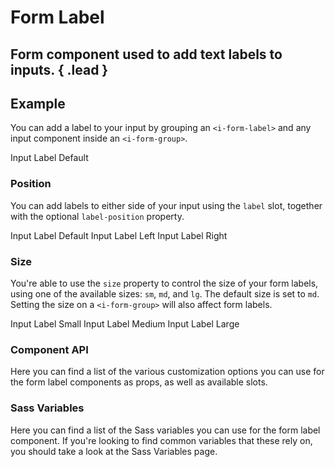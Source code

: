 # Form Label
## Form component used to add text labels to inputs. { .lead }

## Example
You can add a label to your input by grouping an `<i-form-label>` and any input component inside an `<i-form-group>`. 

<i-code-preview title="Basic Form Label">

<i-form-group>
    <i-form-label>Input Label Default</i-form-label>
    <i-input v-model="labelInputValue" placeholder="Type something.." />
</i-form-group>

<template slot="html">

~~~html
<i-form-group>
    <i-form-label>Input Label Default</i-form-label>
    <i-input v-model="value" placeholder="Type something.." />
</i-form-group>
~~~

</template>
<template slot="js">

~~~js
export default {
  data () {
    return {
      value: ''
    };
  }
}
~~~

</template>
</i-code-preview>

### Position
You can add labels to either side of your input using the `label` slot, together with the optional `label-position` property.

<i-code-preview title="Form Label Position">

<i-form-group>
    <i-form-label>Input Label Default</i-form-label>
    <i-input v-model="labelDefaultInputValue" placeholder="Type something.." />
</i-form-group>

<i-form-group inline>
    <i-form-label placement="left">Input Label Left</i-form-label>
    <i-input v-model="labelLeftInputValue" placeholder="Type something.." />
</i-form-group>

<i-form-group inline>
    <i-form-label placement="right">Input Label Right</i-form-label>
    <i-input v-model="labelRightInputValue" placeholder="Type something.." />
</i-form-group>

<template slot="html">

~~~html
<i-form-group>
    <i-form-label>Input Label Default</i-form-label>
    <i-input v-model="value" placeholder="Type something.." />
</i-form-group>
~~~
~~~html
<i-form-group inline>
    <i-form-label placement="left">Input Label Left</i-form-label>
    <i-input v-model="value" placeholder="Type something.." />
</i-form-group>
~~~
~~~html
<i-form-group inline>
    <i-form-label placement="right">Input Label Right</i-form-label>
    <i-input v-model="value" placeholder="Type something.." />
</i-form-group>
~~~

</template>
<template slot="js">

~~~js
export default {
  data () {
    return {
      value: ''
    };
  }
}
~~~

</template>
</i-code-preview>

### Size
You're able to use the `size` property to control the size of your form labels, using one of the available sizes: `sm`, `md`, and `lg`. The default size is set to `md`. Setting the size on a `<i-form-group>` will also affect form labels.

<i-code-preview title="Form Label Size">

<i-form-group>
    <i-form-label size="sm">Input Label Small</i-form-label>
    <i-input v-model="labelSmInputValue" placeholder="Type something.." />
</i-form-group>

<i-form-group>
    <i-form-label size="md">Input Label Medium</i-form-label>
    <i-input v-model="labelMdInputValue" placeholder="Type something.." />
</i-form-group>

<i-form-group>
    <i-form-label size="lg">Input Label Large</i-form-label>
    <i-input v-model="labelLgInputValue" placeholder="Type something.." />
</i-form-group>

<template slot="html">

~~~html
<i-form-group>
    <i-form-label size="sm">Input Label Small</i-form-label>
    <i-input v-model="value" placeholder="Type something.." />
</i-form-group>
~~~
~~~html
<i-form-group>
    <i-form-label size="md">Input Label Medium</i-form-label>
    <i-input v-model="value" placeholder="Type something.." />
</i-form-group>
~~~
~~~html
<i-form-group>
    <i-form-label size="lg">Input Label Large</i-form-label>
    <i-input v-model="value" placeholder="Type something.." />
</i-form-group>
~~~

</template>
<template slot="js">

~~~js
export default {
  data () {
    return {
      value: ''
    };
  }
}
~~~

</template>
</i-code-preview>


### Component API
Here you can find a list of the various customization options you can use for the form label components as props, as well as available slots.

<i-api-preview title="Form Label API" markup="i-form-label" expanded>
    <template slot="props">
        <api-table>
            <api-table-row>
                <template slot="property">placement</template>
                <template slot="description">Sets the placement of the form label component.</template>
                <template slot="type"><code>String</code></template>
                <template slot="values"><code>left</code>, <code>default</code>, <code>right</code></template>
                <template slot="default"><code>default</code></template>
            </api-table-row>
            <api-table-row>
                <template slot="property">size</template>
                <template slot="description">Sets the size of the form label component.</template>
                <template slot="type"><code>String</code></template>
                <template slot="values"><code>sm</code>, <code>md</code>, <code>lg</code></template>
                <template slot="default"><code>md</code></template>
            </api-table-row>
        </api-table>
    </template>
    <template slot="slots">
        <api-table>
            <api-table-row>
                <template slot="slot">default</template>
                <template slot="description">Slot for form label default content.</template>
            </api-table-row>
        </api-table>
    </template>
</i-api-preview>

### Sass Variables
Here you can find a list of the Sass variables you can use for the form label component. If you're looking to find common variables that these rely on, you should take a look at the <nuxt-link :to="{ name: 'docs-introduction-sass-variables' }">Sass Variables</nuxt-link> page.

<i-scss-preview title="Form Label" expanded>
    <template slot="scss">
        <api-table>
            <api-table-row>
                <template slot="property">$label-margin-base</template>
                <template slot="default"><code>spacer-1-4 $spacer</code></template>
            </api-table-row>
            <api-table-row>
                <template slot="property">$label-margin</template>
                <template slot="default"><code>size-map($label-margin-base, $sizes, $size-multipliers)</code></template>
            </api-table-row>
            <api-table-row>
                <template slot="property">$label-font-size</template>
                <template slot="default"><code>$font-size</code></template>
            </api-table-row>
        </api-table>
    </template>
</i-scss-preview> 
